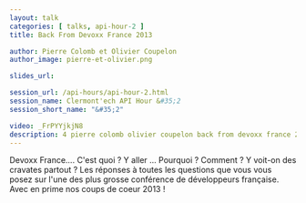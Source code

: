 ```yaml
---
layout: talk
categories: [ talks, api-hour-2 ]
title: Back From Devoxx France 2013

author: Pierre Colomb et Olivier Coupelon
author_image: pierre-et-olivier.png

slides_url:

session_url: /api-hours/api-hour-2.html
session_name: Clermont'ech API Hour &#35;2
session_short_name: "&#35;2"

video: _FrPYYjkjN8
description: 4 pierre colomb olivier coupelon back from devoxx france 2013
---
```




Devoxx France.... C'est quoi ? Y aller ... Pourquoi ? Comment  ? Y voit-on des
cravates partout ? Les réponses à toutes les questions que vous vous posez sur
l'une des plus grosse conférence de développeurs française. Avec en prime nos
coups de coeur 2013 !
